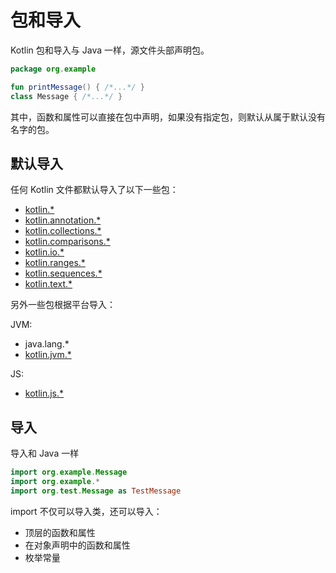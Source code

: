 # 包和导入

Kotlin 包和导入与 Java 一样，源文件头部声明包。

```kotlin
package org.example

fun printMessage() { /*...*/ }
class Message { /*...*/ }
```

其中，函数和属性可以直接在包中声明，如果没有指定包，则默认从属于默认没有名字的包。

## 默认导入

任何 Kotlin 文件都默认导入了以下一些包：

- [kotlin.\*](https://kotlinlang.org/api/latest/jvm/stdlib/kotlin/index.html)
- [kotlin.annotation.\*](https://kotlinlang.org/api/latest/jvm/stdlib/kotlin.annotation/index.html)
- [kotlin.collections.\*](https://kotlinlang.org/api/latest/jvm/stdlib/kotlin.collections/index.html)
- [kotlin.comparisons.\*](https://kotlinlang.org/api/latest/jvm/stdlib/kotlin.comparisons/index.html)
- [kotlin.io.\*](https://kotlinlang.org/api/latest/jvm/stdlib/kotlin.io/index.html)
- [kotlin.ranges.\*](https://kotlinlang.org/api/latest/jvm/stdlib/kotlin.ranges/index.html)
- [kotlin.sequences.\*](https://kotlinlang.org/api/latest/jvm/stdlib/kotlin.sequences/index.html)
- [kotlin.text.\*](https://kotlinlang.org/api/latest/jvm/stdlib/kotlin.text/index.html)

另外一些包根据平台导入：

JVM:

- java.lang.\*
- [kotlin.jvm.\*](https://kotlinlang.org/api/latest/jvm/stdlib/kotlin.jvm/index.html)

JS:

- [kotlin.js.\*](https://kotlinlang.org/api/latest/jvm/stdlib/kotlin.js/index.html)

## 导入

导入和 Java 一样

```kotlin
import org.example.Message
import org.example.*
import org.test.Message as TestMessage
```

import 不仅可以导入类，还可以导入：

- 顶层的函数和属性
- 在对象声明中的函数和属性
- 枚举常量
